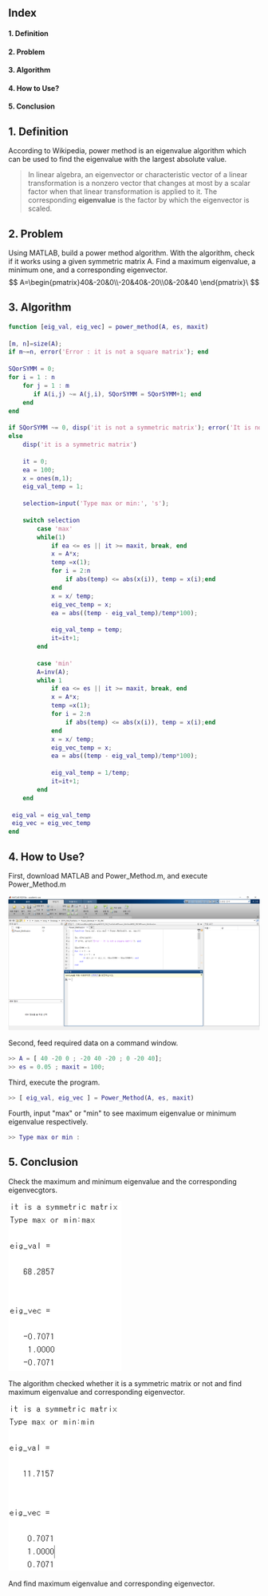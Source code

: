 ## Index

#### 1. Definition

#### 2. Problem

#### 3. Algorithm

#### 4. How to Use?

#### 5. Conclusion

#### 

## 1. Definition

According to Wikipedia, power method is an eigenvalue algorithm which can be used to find the eigenvalue with the largest absolute value.

> In linear algebra, an eigenvector or characteristic vector of a linear transformation is a nonzero vector that changes at most by a scalar factor when that linear transformation is applied to it. The corresponding **eigenvalue** is the factor by which the eigenvector is scaled.



## 2. Problem

Using MATLAB, build a power method algorithm. With the algorithm, check if it works using a given symmetric matrix A. Find a maximum eigenvalue, a minimum one, and a corresponding eigenvector.
$$
A=\begin{pmatrix}40&-20&0\\-20&40&-20\\0&-20&40 \end{pmatrix}\
$$


## 3. Algorithm

```matlab
function [eig_val, eig_vec] = power_method(A, es, maxit)

[m, n]=size(A);
if m~=n, error('Error : it is not a square matrix'); end

SQorSYMM = 0;
for i = 1 : n
    for j = 1 : m
       if A(i,j) ~= A(j,i), SQorSYMM = SQorSYMM+1; end
    end   
end

if SQorSYMM ~= 0, disp('it is not a symmetric matrix'); error('It is not a symmetric matrix')
else
    disp('it is a symmetric matrix')
    
    it = 0;
    ea = 100;
    x = ones(m,1);
    eig_val_temp = 1;

    selection=input('Type max or min:', 's');

    switch selection
        case 'max'
        while(1)
            if ea <= es || it >= maxit, break, end
            x = A*x;
            temp =x(1);
            for i = 2:n
                if abs(temp) <= abs(x(i)), temp = x(i);end
            end 
            x = x/ temp;
            eig_vec_temp = x;
            ea = abs((temp - eig_val_temp)/temp*100);
            
            eig_val_temp = temp;
            it=it+1;
        end        

        case 'min'
        A=inv(A);
        while 1
            if ea <= es || it >= maxit, break, end
            x = A*x;
            temp =x(1);
            for i = 2:n
                if abs(temp) <= abs(x(i)), temp = x(i);end
            end 
            x = x/ temp;
            eig_vec_temp = x;
            ea = abs((temp - eig_val_temp)/temp*100);
            
            eig_val_temp = 1/temp;
            it=it+1;
        end
    end
    
 eig_val = eig_val_temp
 eig_vec = eig_vec_temp
end
```



## 4. How to Use?

First, download MATLAB and Power_Method.m, and execute Power_Method.m

![01Start](01_Figs/01Start.png)



Second, feed required data on a command window.

```matlab
>> A = [ 40 -20 0 ; -20 40 -20 ; 0 -20 40];
>> es = 0.05 ; maxit = 100;
```



Third, execute the program.

```matlab
>> [ eig_val, eig_vec ] = Power_Method(A, es, maxit)
```



Fourth, input "max" or "min" to see maximum eigenvalue or minimum eigenvalue respectively.

```matlab
>> Type max or min : 
```



## 5. Conclusion

Check the maximum and minimum eigenvalue and the corresponding eigenvecgtors.



![02Conclusion1](01_Figs/02Conclusion1.PNG)



The algorithm checked whether it is a symmetric matrix or not and find maximum eigenvalue and corresponding eigenvector.



![02Conclusion2](01_Figs/02Conclusion2.PNG)



And find maximum eigenvalue and corresponding eigenvector.